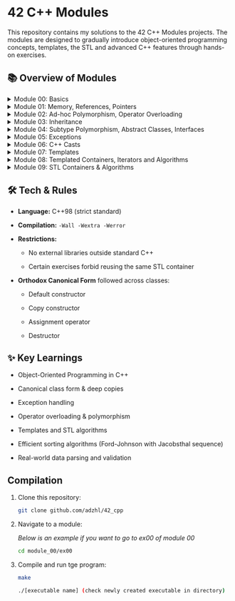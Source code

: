 # 42 C++ Modules

This repository contains my solutions to the 42 C++ Modules
 projects.
The modules are designed to gradually introduce object-oriented programming concepts, templates, the STL and advanced C++ features through hands-on exercises.

## 📚 Overview of Modules
<details>
<summary> Module 00: Basics </summary>
  
- Introduction to C++ syntax and compilation

- Understanding namespaces, classes, member functions, and the orthodox canonical form

- Implemented a simple phonebook and account management system
- ([Go to Module](./module_00))
</details>

<details>
<summary>Module 01: Memory, References, Pointers</summary>
  
- Stack vs Heap allocation

- Pointers, references, and their differences

- Dynamic memory management with new and delete

- Exercises: Zombie creation, random heap/stack allocation

- ([Go to Module](./module_01))
</details>

<details>
<summary>Module 02: Ad-hoc Polymorphism, Operator Overloading</summary>
  
- Operator overloading (assignment, insertion <<, etc.)

- Fixed-point number implementation

- Learning how to work with canonical form + copy semantics
- ([Go to Module](./module_02))
</details>

<details>
<summary>Module 03: Inheritance</summary>
  
- Introduction to inheritance and virtual functions

- Diamond problem and multiple inheritance

- ClapTrap, ScavTrap, FragTrap, DiamondTrap class hierarchy
- ([Go to Module](./module_03))
</details>

<details>
<summary>Module 04: Subtype Polymorphism, Abstract Classes, Interfaces</summary>
  
- Polymorphism via virtual functions

- Abstract base classes and pure virtual functions

- Deep copy vs shallow copy

- Exercises: Animals, Materia (inspired by RPG inventory system)
- ([Go to Module](./module_04))
</details>

<details>
<summary>Module 05: Exceptions</summary>
  
- Exception handling with try/catch

- Throwing custom exceptions

- Bureaucrat and Form classes with grade restrictions
- ([Go to Module](./module_05))
</details>

<details>
<summary>Module 06: C++ Casts</summary>
  
- static_cast, dynamic_cast, reinterpret_cast, and const_cast

- Handling polymorphism safely with casting

- Serialization and type identification
- ([Go to Module](./module_06))
</details>

<details>
<summary>Module 07: Templates</summary>
  
- Function and class templates

- Template specialization

- Custom array class with deep copy, iterator support

- easyfind (search function using STL algorithms)
- ([Go to Module](./module_07))
</details>

<details>
<summary>Module 08: Templated Containers, Iterators and Algorithms</summary>
  
- Using STL containers & algorithms idiomatically

- Exercises:

  - easyfind: find value in a container using std::find

  - Span: shortest/longest spans using sorting & std::adjacent_difference

  - MutantStack: iterable std::stack via c/container_type exposure
- ([Go to Module](./module_08))
</details>

<details>
<summary>Module 09: STL Containers & Algorithms</summary>
  
- Using STL containers (vector, list, map, stack, deque)

- Implemented:

  - BitcoinExchange: map-based lookup for BTC value by date

  - RPN: Reverse Polish Notation calculator

  - PmergeMe: merge-insertion sort (Ford-Johnson algorithm) with Jacobsthal sequence

- Heavy use of STL algorithms (std::find, std::sort, etc.)
- ([Go to Module](./module_09))
</details>


## 🛠️ Tech & Rules

- **Language:** C++98 (strict standard)

- **Compilation:** `-Wall -Wextra -Werror`

- **Restrictions:**

  - No external libraries outside standard C++

  - Certain exercises forbid reusing the same STL container

- **Orthodox Canonical Form** followed across classes:

  - Default constructor

  - Copy constructor

  - Assignment operator

  - Destructor

## ✨ Key Learnings

- Object-Oriented Programming in C++

- Canonical class form & deep copies

- Exception handling

- Operator overloading & polymorphism

- Templates and STL algorithms

- Efficient sorting algorithms (Ford-Johnson with Jacobsthal sequence)

- Real-world data parsing and validation

## Compilation

1. Clone this repository:

    ```bash
    git clone github.com/adzhl/42_cpp
    ```

2. Navigate to a module:
   
   _Below is an example if you want to go to ex00 of module 00_

    ```bash
    cd module_00/ex00
    ```

4. Compile and run tge program:

    ```bash
    make
    ```
    ```bash
    ./[executable name] (check newly created executable in directory)
    ```
